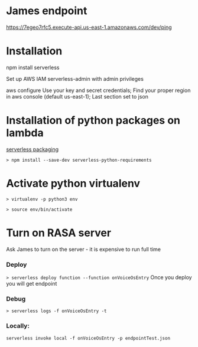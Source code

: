 <!--
title: VoiceOS
description: Bouncer makes POST Request to Voice OS deployed on Serverless Lambda, Lambda makes call to rasa and return rasa output to Bouncer
layout: Doc
-->
# James endpoint
https://7egeo7rfc5.execute-api.us-east-1.amazonaws.com/dev/ping


# Installation

npm install serverless

Set up AWS IAM serverless-admin with admin privileges

aws configure
Use your key and secret credentials; Find your proper region in aws console (default us-east-1); Last section set to json


# Installation of python packages on lambda
[serverless packaging](https://serverless.com/blog/serverless-python-packaging/)

`> npm install --save-dev serverless-python-requirements`

# Activate python virtualenv
`> virtualenv -p python3 env`

`> source env/bin/activate`


# Turn on RASA server
Ask James to turn on the server - it is expensive to run full time


### Deploy
`> serverless deploy function --function onVoiceOsEntry`
Once you deploy you will get endpoint

### Debug
`> serverless logs -f onVoiceOsEntry -t`

### Locally:
`serverless invoke local -f onVoiceOsEntry -p endpointTest.json`

